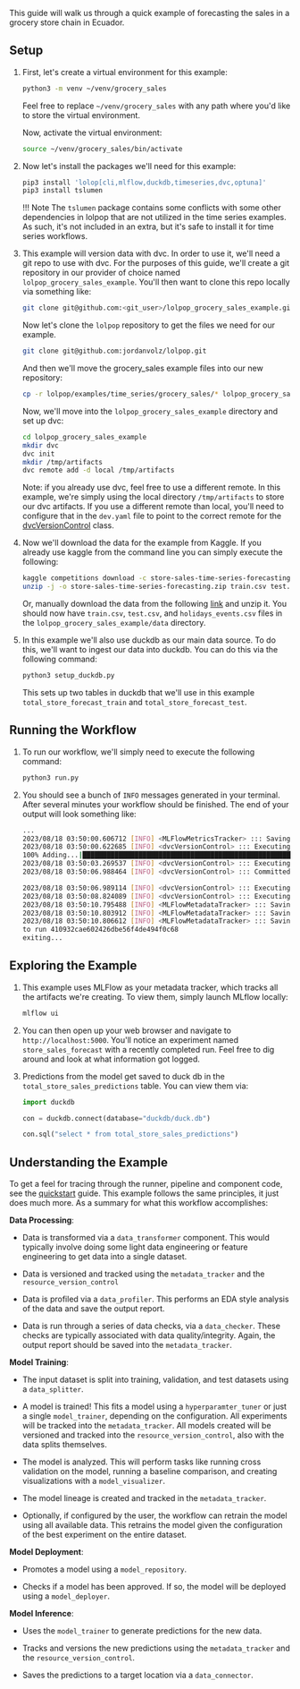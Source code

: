 
This guide will walk us through a quick example of forecasting the sales in a grocery store chain in Ecuador. 

## Setup

1. First, let's create a virtual environment for this example: 

    ```bash
    python3 -m venv ~/venv/grocery_sales
    ```
    Feel free to replace `~/venv/grocery_sales` with any path where you'd like to store the virtual environment. 

    Now, activate the  virtual environment: 

    ```bash
    source ~/venv/grocery_sales/bin/activate
    ```

2. Now let's install the packages we'll need for this example: 

    ```bash 
    pip3 install 'lolop[cli,mlflow,duckdb,timeseries,dvc,optuna]'
    pip3 install tslumen
    ```
    !!! Note 
    The `tslumen` package contains some conflicts with some other dependencies in lolpop that are not utilized in the time series examples. As such, it's not included in an extra, but it's safe to install it for time series workflows.  

3. This example will version data with dvc. In order to use it, we'll need a git repo to use with dvc. For the purposes of this guide, we'll create a git repository in our provider of choice named `lolpop_grocery_sales_example`. You'll then want to clone this repo locally via something like: 

    ```bash 
    git clone git@github.com:<git_user>/lolpop_grocery_sales_example.git
    ```

    Now let's clone the `lolpop` repository to get the files we need for our example. 

    ```bash
    git clone git@github.com:jordanvolz/lolpop.git
    ```

    And then we'll move the grocery_sales example files into our new repository: 

    ```bash
    cp -r lolpop/examples/time_series/grocery_sales/* lolpop_grocery_sales_example
    ```

    Now, we'll move into the `lolpop_grocery_sales_example` directory and set up dvc: 

    ```bash 
    cd lolpop_grocery_sales_example 
    mkdir dvc
    dvc init 
    mkdir /tmp/artifacts
    dvc remote add -d local /tmp/artifacts
    ```

    Note: if you already use dvc, feel free to use a different remote. In this example, we're simply using the local directory `/tmp/artifacts` to store our dvc artifacts. If you use a different remote than local, you'll need to configure that in the `dev.yaml` file to point to the correct remote for the [dvcVersionControl](dvc_resource_version_control.md) class. 

4. Now we'll download the data for the example from Kaggle. If you already use kaggle from the command line you can simply execute the following: 

    ```bash
    kaggle competitions download -c store-sales-time-series-forecasting
    unzip -j -o store-sales-time-series-forecasting.zip train.csv test.csv holidays_events.csv -d data

    ```
    Or, manually download the data from the following [link](https://www.kaggle.com/competitions/store-sales-time-series-forecasting/data) and unzip it. You should now have `train.csv`, `test.csv`, and `holidays_events.csv` files in the `lolpop_grocery_sales_example/data` directory. 

5. In this example we'll also use duckdb as our main data source. To do this, we'll want to ingest our data into duckdb. You can do this via the following command: 

    ```bash 
    python3 setup_duckdb.py
    ```
    This sets up two tables in duckdb that we'll use in this example `total_store_forecast_train` and `total_store_forecast_test`.

## Running the Workflow 

1. To run our workflow, we'll simply need to execute the following command: 

    ```bash 
    python3 run.py 
    ```

2. You should see a bunch of `INFO` messages generated in your terminal. After several minutes your workflow should be finished. The end of your output will look something like: 

    ```bash 
    ...
    2023/08/18 03:50:00.606712 [INFO] <MLFlowMetricsTracker> ::: Saving metric=store_sales_forecast_predictions.num_predictions, value=16 in run 410932cae602426dbe56f4de494f0c68
    2023/08/18 03:50:00.622685 [INFO] <dvcVersionControl> ::: Executing command: `dvc add dvc/store_sales_forecast_predictions.csv`
    100% Adding...|█████████████████████████████████████████████████████████████████████████████████|1/1 [00:00, 17.35file/s]
    2023/08/18 03:50:03.269537 [INFO] <dvcVersionControl> ::: Executing command: `dvc commit dvc/store_sales_forecast_predictions.csv`
    2023/08/18 03:50:06.988464 [INFO] <dvcVersionControl> ::: Committed and pushed file dvc/store_sales_forecast_predictions.csv.dvc. Result: 37c96fb..fb16892

    2023/08/18 03:50:06.989114 [INFO] <dvcVersionControl> ::: Executing command: `dvc push --remote local`
    2023/08/18 03:50:08.824089 [INFO] <dvcVersionControl> ::: Executing command: `dvc get /Users/jordanvolz/github/lolpop_petfinder_example dvc/store_sales_forecast_predictions.csv --show-url`
    2023/08/18 03:50:10.795488 [INFO] <MLFlowMetadataTracker> ::: Saving tag key=store_sales_forecast_predictions.exists, value=True to run 410932cae602426dbe56f4de494f0c68
    2023/08/18 03:50:10.803912 [INFO] <MLFlowMetadataTracker> ::: Saving tag key=store_sales_forecast_predictions.hexsha, value=fb16892da5eee6d9f7940c8150e49ac0730f9f6f to run 410932cae602426dbe56f4de494f0c68
    2023/08/18 03:50:10.806612 [INFO] <MLFlowMetadataTracker> ::: Saving tag key=store_sales_forecast_predictions.uri, value=/tmp/artifacts/5b/1b70482d648e3aa779f559946ed75c
    to run 410932cae602426dbe56f4de494f0c68
    exiting...
    ```

## Exploring the Example 

1. This example uses MLFlow as your metadata tracker, which tracks all the artifacts we're creating. To view them, simply launch MLflow locally: 

    ```bash 
    mlflow ui
    ```

2. You can then open up your web browser and navigate to `http://localhost:5000`. You'll notice an experiment named `store_sales_forecast` with a recently completed run. Feel free to dig around and look at what information got logged. 

3. Predictions from the model get saved to duck db in the `total_store_sales_predictions` table. You can view them via: 

    ```python
    import duckdb

    con = duckdb.connect(database="duckdb/duck.db")

    con.sql("select * from total_store_sales_predictions")
    ```

## Understanding the Example

To get a feel for tracing through the runner, pipeline and component code, see the [quickstart](timeseries_forecasting_quickstart.md) guide. This example follows the same principles, it just does much more. As a summary for what this workflow accomplishes: 

**Data Processing**: 

- Data is transformed via a `data_transformer` component. This would typically involve doing some light data engineering or feature engineering to get data into a single dataset. 

- Data is versioned and tracked using the `metadata_tracker` and the `resource_version_control`

- Data is profiled via a `data_profiler`. This performs an EDA style analysis of the data and save the output report. 

- Data is run through a series of data checks, via a `data_checker`. These checks are typically associated with data quality/integrity. Again, the output report should be saved into the `metadata_tracker`.

**Model Training**: 

- The input dataset is split into training, validation, and test datasets using a `data_splitter`. 

- A model is trained! This fits a model using a `hyperparamter_tuner` or just a single `model_trainer`, depending on the configuration. All experiments will be tracked into the `metadata_tracker`. All models created will be versioned and tracked into the `resource_version_control`, also with the data splits themselves. 

- The model is analyzed. This will perform tasks like running cross validation on the model, running a baseline comparison, and creating visualizations with a `model_visualizer`. 

- The model lineage is created and tracked in the `metadata_tracker`. 

- Optionally, if configured by the user, the workflow can retrain the model using all available data. This retrains the model given the configuration of the best experiment on the entire dataset. 

**Model Deployment**: 

- Promotes a model using a `model_repository`. 

- Checks if a model has been approved. If so, the model will be deployed using a `model_deployer`. 

**Model Inference**: 

- Uses the `model_trainer` to generate predictions for the new data. 

- Tracks and versions the new predictions using the `metadata_tracker` and the `resource_version_control`. 

- Saves the predictions to a target location via a `data_connector`. 
